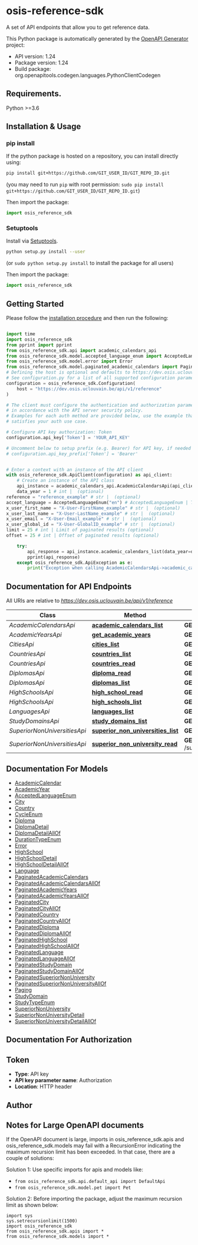 # osis-reference-sdk
A set of API endpoints that allow you to get reference data.

This Python package is automatically generated by the [OpenAPI Generator](https://openapi-generator.tech) project:

- API version: 1.24
- Package version: 1.24
- Build package: org.openapitools.codegen.languages.PythonClientCodegen

## Requirements.

Python >=3.6

## Installation & Usage
### pip install

If the python package is hosted on a repository, you can install directly using:

```sh
pip install git+https://github.com/GIT_USER_ID/GIT_REPO_ID.git
```
(you may need to run `pip` with root permission: `sudo pip install git+https://github.com/GIT_USER_ID/GIT_REPO_ID.git`)

Then import the package:
```python
import osis_reference_sdk
```

### Setuptools

Install via [Setuptools](http://pypi.python.org/pypi/setuptools).

```sh
python setup.py install --user
```
(or `sudo python setup.py install` to install the package for all users)

Then import the package:
```python
import osis_reference_sdk
```

## Getting Started

Please follow the [installation procedure](#installation--usage) and then run the following:

```python

import time
import osis_reference_sdk
from pprint import pprint
from osis_reference_sdk.api import academic_calendars_api
from osis_reference_sdk.model.accepted_language_enum import AcceptedLanguageEnum
from osis_reference_sdk.model.error import Error
from osis_reference_sdk.model.paginated_academic_calendars import PaginatedAcademicCalendars
# Defining the host is optional and defaults to https://dev.osis.uclouvain.be/api/v1/reference
# See configuration.py for a list of all supported configuration parameters.
configuration = osis_reference_sdk.Configuration(
    host = "https://dev.osis.uclouvain.be/api/v1/reference"
)

# The client must configure the authentication and authorization parameters
# in accordance with the API server security policy.
# Examples for each auth method are provided below, use the example that
# satisfies your auth use case.

# Configure API key authorization: Token
configuration.api_key['Token'] = 'YOUR_API_KEY'

# Uncomment below to setup prefix (e.g. Bearer) for API key, if needed
# configuration.api_key_prefix['Token'] = 'Bearer'


# Enter a context with an instance of the API client
with osis_reference_sdk.ApiClient(configuration) as api_client:
    # Create an instance of the API class
    api_instance = academic_calendars_api.AcademicCalendarsApi(api_client)
    data_year = 1 # int |  (optional)
reference = "reference_example" # str |  (optional)
accept_language = AcceptedLanguageEnum("en") # AcceptedLanguageEnum | The header advertises which languages the client is able to understand, and which locale variant is preferred. (By languages, we mean natural languages, such as English, and not programming languages.)  (optional)
x_user_first_name = "X-User-FirstName_example" # str |  (optional)
x_user_last_name = "X-User-LastName_example" # str |  (optional)
x_user_email = "X-User-Email_example" # str |  (optional)
x_user_global_id = "X-User-GlobalID_example" # str |  (optional)
limit = 25 # int | Limit of paginated results (optional)
offset = 25 # int | Offset of paginated results (optional)

    try:
        api_response = api_instance.academic_calendars_list(data_year=data_year, reference=reference, accept_language=accept_language, x_user_first_name=x_user_first_name, x_user_last_name=x_user_last_name, x_user_email=x_user_email, x_user_global_id=x_user_global_id, limit=limit, offset=offset)
        pprint(api_response)
    except osis_reference_sdk.ApiException as e:
        print("Exception when calling AcademicCalendarsApi->academic_calendars_list: %s\n" % e)
```

## Documentation for API Endpoints

All URIs are relative to *https://dev.osis.uclouvain.be/api/v1/reference*

Class | Method | HTTP request | Description
------------ | ------------- | ------------- | -------------
*AcademicCalendarsApi* | [**academic_calendars_list**](docs/AcademicCalendarsApi.md#academic_calendars_list) | **GET** /academic_calendars/ | 
*AcademicYearsApi* | [**get_academic_years**](docs/AcademicYearsApi.md#get_academic_years) | **GET** /academic_years | 
*CitiesApi* | [**cities_list**](docs/CitiesApi.md#cities_list) | **GET** /cities/ | 
*CountriesApi* | [**countries_list**](docs/CountriesApi.md#countries_list) | **GET** /countries/ | 
*CountriesApi* | [**countries_read**](docs/CountriesApi.md#countries_read) | **GET** /countries/{uuid} | 
*DiplomasApi* | [**diploma_read**](docs/DiplomasApi.md#diploma_read) | **GET** /diplomas/{uuid} | 
*DiplomasApi* | [**diplomas_list**](docs/DiplomasApi.md#diplomas_list) | **GET** /diplomas/ | 
*HighSchoolsApi* | [**high_school_read**](docs/HighSchoolsApi.md#high_school_read) | **GET** /high_schools/{uuid} | 
*HighSchoolsApi* | [**high_schools_list**](docs/HighSchoolsApi.md#high_schools_list) | **GET** /high_schools/ | 
*LanguagesApi* | [**languages_list**](docs/LanguagesApi.md#languages_list) | **GET** /languages | 
*StudyDomainsApi* | [**study_domains_list**](docs/StudyDomainsApi.md#study_domains_list) | **GET** /study-domains | 
*SuperiorNonUniversitiesApi* | [**superior_non_universities_list**](docs/SuperiorNonUniversitiesApi.md#superior_non_universities_list) | **GET** /superior_non_universities/ | 
*SuperiorNonUniversitiesApi* | [**superior_non_university_read**](docs/SuperiorNonUniversitiesApi.md#superior_non_university_read) | **GET** /superior_non_universities/{uuid} | 


## Documentation For Models

 - [AcademicCalendar](docs/AcademicCalendar.md)
 - [AcademicYear](docs/AcademicYear.md)
 - [AcceptedLanguageEnum](docs/AcceptedLanguageEnum.md)
 - [City](docs/City.md)
 - [Country](docs/Country.md)
 - [CycleEnum](docs/CycleEnum.md)
 - [Diploma](docs/Diploma.md)
 - [DiplomaDetail](docs/DiplomaDetail.md)
 - [DiplomaDetailAllOf](docs/DiplomaDetailAllOf.md)
 - [DurationTypeEnum](docs/DurationTypeEnum.md)
 - [Error](docs/Error.md)
 - [HighSchool](docs/HighSchool.md)
 - [HighSchoolDetail](docs/HighSchoolDetail.md)
 - [HighSchoolDetailAllOf](docs/HighSchoolDetailAllOf.md)
 - [Language](docs/Language.md)
 - [PaginatedAcademicCalendars](docs/PaginatedAcademicCalendars.md)
 - [PaginatedAcademicCalendarsAllOf](docs/PaginatedAcademicCalendarsAllOf.md)
 - [PaginatedAcademicYears](docs/PaginatedAcademicYears.md)
 - [PaginatedAcademicYearsAllOf](docs/PaginatedAcademicYearsAllOf.md)
 - [PaginatedCity](docs/PaginatedCity.md)
 - [PaginatedCityAllOf](docs/PaginatedCityAllOf.md)
 - [PaginatedCountry](docs/PaginatedCountry.md)
 - [PaginatedCountryAllOf](docs/PaginatedCountryAllOf.md)
 - [PaginatedDiploma](docs/PaginatedDiploma.md)
 - [PaginatedDiplomaAllOf](docs/PaginatedDiplomaAllOf.md)
 - [PaginatedHighSchool](docs/PaginatedHighSchool.md)
 - [PaginatedHighSchoolAllOf](docs/PaginatedHighSchoolAllOf.md)
 - [PaginatedLanguage](docs/PaginatedLanguage.md)
 - [PaginatedLanguageAllOf](docs/PaginatedLanguageAllOf.md)
 - [PaginatedStudyDomain](docs/PaginatedStudyDomain.md)
 - [PaginatedStudyDomainAllOf](docs/PaginatedStudyDomainAllOf.md)
 - [PaginatedSuperiorNonUniversity](docs/PaginatedSuperiorNonUniversity.md)
 - [PaginatedSuperiorNonUniversityAllOf](docs/PaginatedSuperiorNonUniversityAllOf.md)
 - [Paging](docs/Paging.md)
 - [StudyDomain](docs/StudyDomain.md)
 - [StudyTypeEnum](docs/StudyTypeEnum.md)
 - [SuperiorNonUniversity](docs/SuperiorNonUniversity.md)
 - [SuperiorNonUniversityDetail](docs/SuperiorNonUniversityDetail.md)
 - [SuperiorNonUniversityDetailAllOf](docs/SuperiorNonUniversityDetailAllOf.md)


## Documentation For Authorization


## Token

- **Type**: API key
- **API key parameter name**: Authorization
- **Location**: HTTP header


## Author




## Notes for Large OpenAPI documents
If the OpenAPI document is large, imports in osis_reference_sdk.apis and osis_reference_sdk.models may fail with a
RecursionError indicating the maximum recursion limit has been exceeded. In that case, there are a couple of solutions:

Solution 1:
Use specific imports for apis and models like:
- `from osis_reference_sdk.api.default_api import DefaultApi`
- `from osis_reference_sdk.model.pet import Pet`

Solution 2:
Before importing the package, adjust the maximum recursion limit as shown below:
```
import sys
sys.setrecursionlimit(1500)
import osis_reference_sdk
from osis_reference_sdk.apis import *
from osis_reference_sdk.models import *
```

